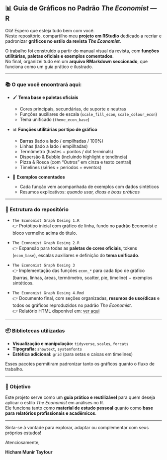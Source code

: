 ## 📊 Guia de Gráficos no Padrão *The Economist* — R  

Olá! Espero que esteja tudo bem com você.  
Neste repositório, compartilho meu **projeto em RStudio** dedicado a recriar e padronizar **gráficos no estilo da revista *The Economist***.  

O trabalho foi construído a partir do manual visual da revista, com **funções utilitárias, paletas oficiais e exemplos comentados**.  
No final, organizei tudo em um **arquivo RMarkdown seccionado**, que funciona como um guia prático e ilustrado.  

---

### 📚 O que você encontrará aqui:

- 🖌️ **Tema base e paletas oficiais**  
  - Cores principais, secundárias, de suporte e neutras  
  - Funções auxiliares de escala (`scale_fill_econ`, `scale_colour_econ`)  
  - Tema unificado (`theme_econ_base`)  

- 📊 **Funções utilitárias por tipo de gráfico**  
  - Barras (lado a lado / empilhadas / 100%)  
  - Linhas (lado a lado / empilhadas)  
  - Termômetro (hastes + pontos / dot terminals)  
  - Dispersão & Bubble (incluindo highlight e tendência)  
  - Pizza & Rosca (com “Outros” em cinza e texto central)  
  - Timelines (séries + períodos + eventos)  

- 📓 **Exemplos comentados**  
  - Cada função vem acompanhada de exemplos com dados sintéticos  
  - Resumos explicativos: *quando usar, dicas e boas práticas*  

---

### 📂 Estrutura do repositório

- `The Economist Graph Desing 1.R`  
  👉 Protótipo inicial com gráfico de linha, fundo no padrão Economist e bloco vermelho acima do título.  

- `The Economist Graph Desing 2.R`  
  👉 Expansão para todas as **paletas de cores oficiais**, tokens (`econ_base`), escalas auxiliares e definição do **tema unificado**.  

- `The Economist Graph Desing 3`  
  👉 Implementação das funções `econ_*` para cada tipo de gráfico (barras, linhas, áreas, termômetro, scatter, pie, timeline) + exemplos sintéticos.  

- `The Economist Graph Desing 4.Rmd`  
  👉 Documento final, com seções organizadas, **resumos de uso/dicas** e todos os gráficos reproduzidos no padrão *The Economist*.  
  👉 Relatório HTML disponível em: [ver aqui](https://raw.githack.com/Hic-Tayfour/HTML/refs/heads/main/The-Economist-Graph-Desing-4.html)

---

### 📦 Bibliotecas utilizadas

- **Visualização e manipulação:** `tidyverse`, `scales`, `forcats`  
- **Tipografia:** `showtext`, `systemfonts`  
- **Estética adicional:** `grid` (para setas e caixas em timelines)  

Esses pacotes permitiram padronizar tanto os gráficos quanto o fluxo de trabalho.  

---

### 🎯 Objetivo

Este projeto serve como um **guia prático e reutilizável** para quem deseja aplicar o estilo *The Economist* em análises no R.  
Ele funciona tanto como **material de estudo pessoal** quanto como **base para relatórios profissionais e acadêmicos**.  

---

Sinta-se à vontade para explorar, adaptar ou complementar com seus próprios estudos!  

Atenciosamente,  

**Hicham Munir Tayfour**  
